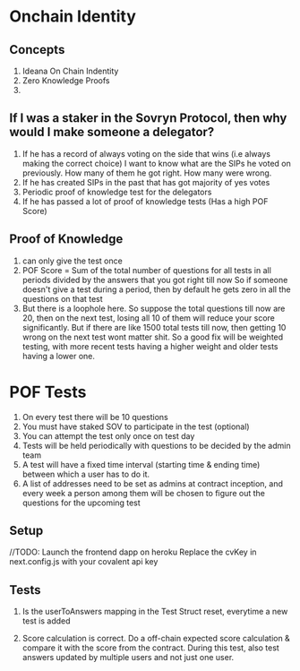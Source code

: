 # Onchain Identity

## Concepts
1. Ideana On Chain Indentity
2. Zero Knowledge Proofs
3. 


## If I was a staker in the Sovryn Protocol, then why would I make someone a delegator?
1. If he has a record of always voting on the side that wins (i.e always making the correct choice)
    I want to know what are the SIPs he voted on previously. How many of them he got right. How many were wrong.
2. If he has created SIPs in the past that has got majority of yes votes
3. Periodic proof of knowledge test for the delegators
4. If he has passed a lot of proof of knowledge tests (Has a high POF Score)



## Proof of Knowledge
1. can only give the test once
2. POF Score = Sum of the total number of questions for all tests in all periods divided by the answers that you got right till now
    So if someone doesn't give a test during a period, then by default he gets zero in all the questions on that test
3. But there is a loophole here. So suppose the total questions till now are 20, then on the next test, losing all 10 of them will
    reduce your score significantly. But if there are like 1500 total tests till now, then getting 10 wrong on the next test
    wont matter shit. So a good fix will be weighted testing, with more recent tests having a higher weight and older tests having a lower one.


# POF Tests
1. On every test there will be 10 questions
2. You must have staked SOV to participate in the test (optional)
3. You can attempt the test only once on test day
4. Tests will be held periodically with questions to be decided by the admin team
5. A test will have a fixed time interval (starting time & ending time) between which a user has to do it.
6. A list of addresses need to be set as admins at contract inception, and every week a person among them will be chosen to figure out the questions for the upcoming test



## Setup
//TODO: Launch the frontend dapp on heroku
Replace the cvKey in next.config.js with your covalent api key


## Tests
1. Is the userToAnswers mapping in the Test Struct reset, everytime a new test is added

4. Score calculation is correct. Do a off-chain expected score calculation & compare it with the score from the contract. During this test, also test answers updated by multiple users and not just one user.
